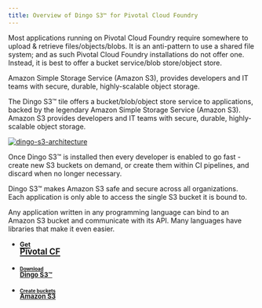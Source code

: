 ```yaml
---
title: Overview of Dingo S3™ for Pivotal Cloud Foundry
---
```


Most applications running on Pivotal Cloud Foundry require somewhere to upload & retrieve files/objects/blobs. It is an anti-pattern to use a shared file system; and as such Pivotal Cloud Foundry installations do not offer one. Instead, it is best to offer a bucket service/blob store/object store.

Amazon Simple Storage Service (Amazon S3), provides developers and IT teams with secure, durable, highly-scalable object storage.

The Dingo S3™ tile offers a bucket/blob/object store service to applications, backed by the legendary Amazon Simple Storage Service (Amazon S3). Amazon S3 provides developers and IT teams with secure, durable, highly-scalable object storage.

[![dingo-s3-architecture](/dingo-s3/images/architecture.png)](/dingo-s3/about-tile.html)

Once Dingo S3™ is installed then every developer is enabled to go fast - create new S3 buckets on demand, or create them within CI pipelines, and discard when no longer necessary.

Dingo S3™ makes Amazon S3 safe and secure across all organizations. Each application is only able to access the single S3 bucket it is bound to.

Any application written in any programming language can bind to an Amazon S3 bucket and communicate with its API. Many languages have libraries that make it even easier.

<ul class="panels">
  <li class="panel span3">
    <a class="button" href="http://docs.pivotal.io/pivotalcf/getstarted/pcf-docs.html">
      <h2 class="title-flashy" style="padding-top: 0em; padding-left: 0em; line-height: 0.7em; margin-top: 0em;">
        <span class="title-deemph" style="font-size: 0.6em;">Get</span><br>
        <span style="font-size: 0.8em;">Pivotal CF</span>
      </h2>
    </a>
  </li>
  <li class="panel span3">
    <a class="button" href="/dingo-s3/download.html">
      <h3 class="title-flashy" style="padding-top: 0em; padding-left: 0em; line-height: 0.7em; margin-top: 0em;">
        <span class="title-deemph" style="font-size: 0.6em;">Download</span><br>
        <span style="font-size: 0.8em;">Dingo S3™</span>
      </h3>
    </a>
  </li>
  <li class="panel span3">
    <a class="button" href="/dingo-s3/usage-provision.html">
      <h3 class="title-flashy" style="padding-top: 0em; padding-left: 0em; line-height: 0.7em; margin-top: 0em;">
        <span class="title-deemph" style="font-size: 0.6em;">Create buckets</span><br>
        <span style="font-size: 0.8em;">Amazon S3</span>
      </h3>
    </a>
  </li>
</ul>
